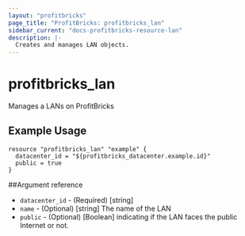 ```yaml
---
layout: "profitbricks"
page_title: "ProfitBricks: profitbricks_lan"
sidebar_current: "docs-profitbricks-resource-lan"
description: |-
  Creates and manages LAN objects.
---
```


# profitbricks\_lan

Manages a LANs on ProfitBricks

## Example Usage

```
resource "profitbricks_lan" "example" {
  datacenter_id = "${profitbricks_datacenter.example.id}"
  public = true
}
```

##Argument reference

* `datacenter_id` - (Required) [string]
* `name` - (Optional) [string] The name of the LAN
* `public` - (Optional) [Boolean] indicating if the LAN faces the public Internet or not.
